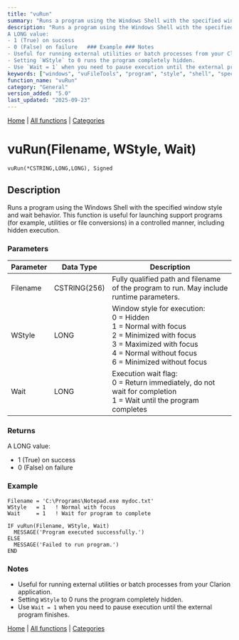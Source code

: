 ```yaml
---
title: "vuRun"
summary: "Runs a program using the Windows Shell with the specified window style and wait behavior."
description: "Runs a program using the Windows Shell with the specified window style and wait behavior. This function is useful for launching support programs (for example, utilities or file conversions) in a controlled manner, including hidden execution. ### Parameters ### Returns
A LONG value:  
- 1 (True) on success  
- 0 (False) on failure   ### Example ### Notes
- Useful for running external utilities or batch processes from your Clarion application.  
- Setting `WStyle` to 0 runs the program completely hidden.  
- Use `Wait = 1` when you need to pause execution until the external program finishes. [Home](../index.md) | [All functions](index.md) | [Categories](../categories/index.md)"
keywords: ["windows", "vuFileTools", "program", "style", "shell", "specified", "general", "behavior", "vurun", "wait", "with", "Clarion"]
function_name: "vuRun"
category: "General"
version_added: "5.0"
last_updated: "2025-09-23"
---
```


[Home](../index.md) | [All functions](index.md) | [Categories](../categories/index.md)

# vuRun(Filename, WStyle, Wait)

```Prototype
vuRun(*CSTRING,LONG,LONG), Signed
```


## Description
Runs a program using the Windows Shell with the specified window style and wait behavior. This function is useful for launching support programs (for example, utilities or file conversions) in a controlled manner, including hidden execution.

### Parameters

| Parameter | Data Type    | Description                                                                 |
|-----------|--------------|-----------------------------------------------------------------------------|
| Filename  | CSTRING(256) | Fully qualified path and filename of the program to run. May include runtime parameters. |
| WStyle    | LONG         | Window style for execution:<br>0 = Hidden<br>1 = Normal with focus<br>2 = Minimized with focus<br>3 = Maximized with focus<br>4 = Normal without focus<br>6 = Minimized without focus |
| Wait      | LONG         | Execution wait flag:<br>0 = Return immediately, do not wait for completion<br>1 = Wait until the program completes |

### Returns
A LONG value:  
- 1 (True) on success  
- 0 (False) on failure  

### Example

```Clarion
Filename = 'C:\Programs\Notepad.exe mydoc.txt'
WStyle   = 1   ! Normal with focus
Wait     = 1   ! Wait for program to complete

IF vuRun(Filename, WStyle, Wait)
  MESSAGE('Program executed successfully.')
ELSE
  MESSAGE('Failed to run program.')
END
```

### Notes
- Useful for running external utilities or batch processes from your Clarion application.  
- Setting `WStyle` to 0 runs the program completely hidden.  
- Use `Wait = 1` when you need to pause execution until the external program finishes.

[Home](../index.md) | [All functions](index.md) | [Categories](../categories/index.md)
